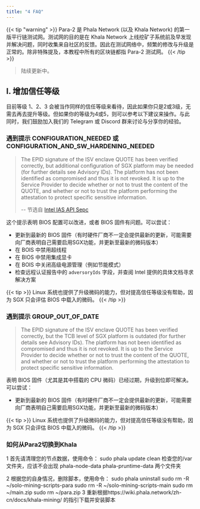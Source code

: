 ```yaml
---
title: "4 FAQ"
---
```


{{< tip "warning" >}}
Para-2 是 Phala Network (以及 Khala Network) 的第一版平行链测试网。测试网的目的是在 Khala Network 上线挖矿子系统前及早发现并解决问题，同时收集来自社区的反馈。因此在测试网络中，频繁的修改与升级是正常的。除非特殊提及，本教程中所有的区块链都指 Para-2 测试网。
{{< /tip >}}

> 陆续更新中。

## I. 增加信任等级

目前等级 1、2、3 会被当作同样的信任等级来看待，因此如果你只是2或3级，无需去再去提升等级。但如果你的等级为4或5，则可以参考以下建议来操作。与此同时，我们鼓励加入我们的 Telegram 或 Discord 群来讨论与分享你的经验。

### 遇到提示 CONFIGURATION_NEEDED 或 CONFIGURATION_AND_SW_HARDENING_NEEDED

> The EPID signature of the ISV enclave QUOTE has been verified correctly, but additional configuration of SGX platform may be needed (for further details see Advisory IDs). The platform has not been identified as compromised and thus it is not revoked. It is up to the Service Provider to decide whether or not to trust the content of the QUOTE, and whether or not to trust the platform performing the attestation to protect specific sensitive information.
>
> -- 节选自 [Intel IAS API Sepc](https://api.trustedservices.intel.com/documents/IAS-API-Spec-rev-4.0.pdf)

这个提示表明 BIOS 配置可以改进，或者 BIOS 固件有问题。可以尝试：

- 更新到最新的 BIOS 固件（有时硬件厂商不一定会提供最新的更新，可能需要向厂商表明自己需要启用SGX功能，并更新至最新的微码版本）
- 在 BOIS 中禁用超线程
- 在 BIOS 中禁用集成显卡
- 在 BOIS 中关闭高级电源管理（例如节能模式）
- 检查远程认证报告中的 `adversoryIds` 字段，并查阅 Intel 提供的具体文档寻求解决方案

{{< tip >}}
Linux 系统也提供了升级微码的能力，但对提高信任等级没有帮助，因为 SGX 只会评估 BIOS 中载入的微码。
{{< /tip >}}

### 遇到提示 GROUP_OUT_OF_DATE

> The EPID signature of the ISV enclave QUOTE has been verified correctly, but the TCB level of SGX platform is outdated (for further details see Advisory IDs). The platform has not been identified as compromised and thus it is not revoked. It is up to the Service Provider to decide whether or not to trust the content of the QUOTE, and whether or not to trust the platform performing the attestation to protect specific sensitive information.

表明 BIOS 固件（尤其是其中搭载的 CPU 微码）已经过期，升级到位即可解决。可以尝试：

- 更新到最新的 BIOS 固件（有时硬件厂商不一定会提供最新的更新，可能需要向厂商表明自己需要启用SGX功能，并更新至最新的微码版本）

{{< tip >}}
Linux 系统也提供了升级微码的能力，但对提高信任等级没有帮助，因为 SGX 只会评估 BIOS 中载入的微码。
{{< /tip >}}

### 如何从Para2切换到Khala

1 首先请清理您的节点数据，使用命令：
sudo phala update clean
检查您的/var文件夹，应该不会出现 phala-node-data phala-pruntime-data 两个文件夹

2 根据您的自身情况，删除脚本，使用命令：
sudo phala uninstall
sudo rm -R ~/solo-mining-scripts-para
sudo rm -R ~/solo-mining-scripts-main
sudo rm ~/main.zip
sudo rm ~/para.zip
3 重新根据https://wiki.phala.network/zh-cn/docs/khala-mining/ 的指引下载并安装脚本